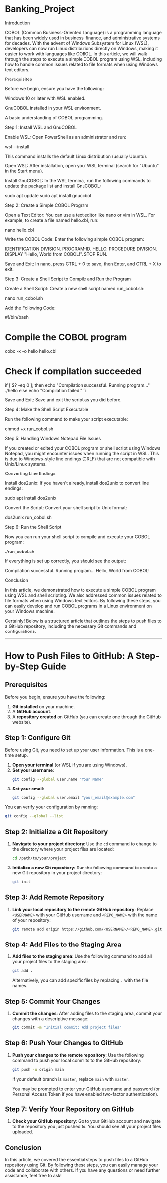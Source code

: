 # Banking_Project
Introduction

COBOL (Common Business-Oriented Language) is a programming language that has been widely used in business, finance, and administrative systems for decades. With the advent of Windows Subsystem for Linux (WSL), developers can now run Linux distributions directly on Windows, making it easier to work with languages like COBOL. In this article, we will walk through the steps to execute a simple COBOL program using WSL, including how to handle common issues related to file formats when using Windows text editors.

Prerequisites

Before we begin, ensure you have the following:

Windows 10 or later with WSL enabled.

GnuCOBOL installed in your WSL environment.

A basic understanding of COBOL programming.

Step 1: Install WSL and GnuCOBOL

Enable WSL: Open PowerShell as an administrator and run:

wsl --install

This command installs the default Linux distribution (usually Ubuntu).

Open WSL: After installation, open your WSL terminal (search for "Ubuntu" in the Start menu).

Install GnuCOBOL: In the WSL terminal, run the following commands to update the package list and install GnuCOBOL:

sudo apt update
sudo apt install gnucobol

Step 2: Create a Simple COBOL Program

Open a Text Editor: You can use a text editor like nano or vim in WSL. For example, to create a file named hello.cbl, run:

nano hello.cbl

Write the COBOL Code: Enter the following simple COBOL program:

IDENTIFICATION DIVISION.
PROGRAM-ID. HELLO.
PROCEDURE DIVISION.
    DISPLAY "Hello, World from COBOL!".
    STOP RUN.

Save and Exit: In nano, press CTRL + O to save, then Enter, and CTRL + X to exit.

Step 3: Create a Shell Script to Compile and Run the Program

Create a Shell Script: Create a new shell script named run_cobol.sh:

nano run_cobol.sh

Add the Following Code:

#!/bin/bash

# Compile the COBOL program
cobc -x -o hello hello.cbl

# Check if compilation succeeded
if [ $? -eq 0 ]; then
    echo "Compilation successful. Running program..."
    ./hello
else
    echo "Compilation failed."
fi

Save and Exit: Save and exit the script as you did before.

Step 4: Make the Shell Script Executable

Run the following command to make your script executable:

chmod +x run_cobol.sh

Step 5: Handling Windows Notepad File Issues

If you created or edited your COBOL program or shell script using Windows Notepad, you might encounter issues when running the script in WSL. This is due to Windows-style line endings (CRLF) that are not compatible with Unix/Linux systems.

Converting Line Endings

Install dos2unix: If you haven't already, install dos2unix to convert line endings:

sudo apt install dos2unix

Convert the Script: Convert your shell script to Unix format:

dos2unix run_cobol.sh

Step 6: Run the Shell Script

Now you can run your shell script to compile and execute your COBOL program:

./run_cobol.sh

If everything is set up correctly, you should see the output:

Compilation successful. Running program...
Hello, World from COBOL!

Conclusion

In this article, we demonstrated how to execute a simple COBOL program using WSL and shell scripting. We also addressed common issues related to file formats when using Windows text editors. By following these steps, you can easily develop and run COBOL programs in a Linux environment on your Windows machine.

Certainly! Below is a structured article that outlines the steps to push files to a GitHub repository, including the necessary Git commands and configurations.

---

# How to Push Files to GitHub: A Step-by-Step Guide

## Prerequisites

Before you begin, ensure you have the following:

1. **Git installed** on your machine.
2. A **GitHub account**.
3. A **repository created** on GitHub (you can create one through the GitHub website).

## Step 1: Configure Git

Before using Git, you need to set up your user information. This is a one-time setup.

1. **Open your terminal** (or WSL if you are using Windows).
2. **Set your username**:
   ```bash
   git config --global user.name "Your Name"
   ```
3. **Set your email**:
   ```bash
   git config --global user.email "your_email@example.com"
   ```

You can verify your configuration by running:
```bash
git config --global --list
```

## Step 2: Initialize a Git Repository

1. **Navigate to your project directory**:
   Use the `cd` command to change to the directory where your project files are located:
   ```bash
   cd /path/to/your/project
   ```

2. **Initialize a new Git repository**:
   Run the following command to create a new Git repository in your project directory:
   ```bash
   git init
   ```

## Step 3: Add Remote Repository

1. **Link your local repository to the remote GitHub repository**:
   Replace `<USERNAME>` with your GitHub username and `<REPO_NAME>` with the name of your repository:
   ```bash
   git remote add origin https://github.com/<USERNAME>/<REPO_NAME>.git
   ```

## Step 4: Add Files to the Staging Area

1. **Add files to the staging area**:
   Use the following command to add all your project files to the staging area:
   ```bash
   git add .
   ```
   Alternatively, you can add specific files by replacing `.` with the file names.

## Step 5: Commit Your Changes

1. **Commit the changes**:
   After adding files to the staging area, commit your changes with a descriptive message:
   ```bash
   git commit -m "Initial commit: Add project files"
   ```

## Step 6: Push Your Changes to GitHub

1. **Push your changes to the remote repository**:
   Use the following command to push your local commits to the GitHub repository:
   ```bash
   git push -u origin main
   ```
   If your default branch is `master`, replace `main` with `master`.

   You may be prompted to enter your GitHub username and password (or Personal Access Token if you have enabled two-factor authentication).

## Step 7: Verify Your Repository on GitHub

1. **Check your GitHub repository**:
   Go to your GitHub account and navigate to the repository you just pushed to. You should see all your project files uploaded.

## Conclusion

In this article, we covered the essential steps to push files to a GitHub repository using Git. By following these steps, you can easily manage your code and collaborate with others. If you have any questions or need further assistance, feel free to ask!

